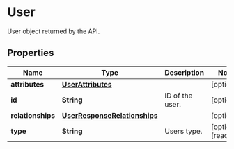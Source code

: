 

# User

User object returned by the API.
## Properties

Name | Type | Description | Notes
------------ | ------------- | ------------- | -------------
**attributes** | [**UserAttributes**](UserAttributes.md) |  |  [optional]
**id** | **String** | ID of the user. |  [optional]
**relationships** | [**UserResponseRelationships**](UserResponseRelationships.md) |  |  [optional]
**type** | **String** | Users type. |  [optional] [readonly]




